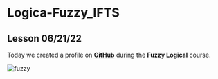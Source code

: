# Logica-Fuzzy_IFTS
## Lesson 06/21/22
Today we created a profile on [**GitHub**](https://github.com/) during the **Fuzzy Logical** course.

![fuzzy](https://user-images.githubusercontent.com/64214990/174816346-ed82b5ed-4462-410d-a074-15eb79cbb064.png)

